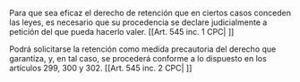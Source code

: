 Para que sea eficaz el derecho de retención que en ciertos casos conceden las leyes, es necesario que su procedencia se declare judicialmente a petición del que pueda hacerlo valer. [[Art. 545 inc. 1 CPC| ]]

Podrá solicitarse la retención como medida precautoria del derecho que garantiza, y, en tal caso, se procederá conforme a lo dispuesto en los artículos 299, 300 y 302. [[Art. 545 inc. 2 CPC| ]]
